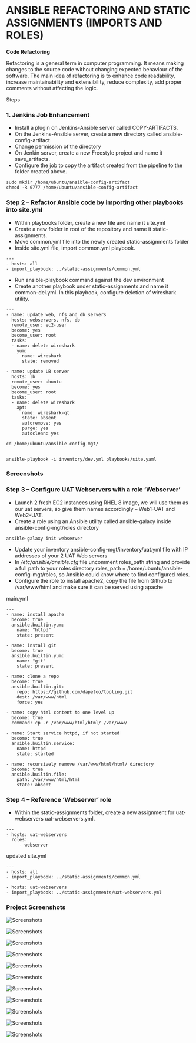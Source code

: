 
# ANSIBLE REFACTORING AND STATIC ASSIGNMENTS (IMPORTS AND ROLES)

**Code Refactoring**

Refactoring is a general term in computer programming. It means making changes to the source code without changing expected behaviour of the software. The main idea of refactoring is to enhance code readability, increase maintainability and extensibility, reduce complexity, add proper comments without affecting the logic.

Steps

### 1. Jenkins Job Enhancement
- Install a plugin on Jenkins-Ansible server called COPY-ARTIFACTS.
- On the Jenkins-Ansible server, create a new directory called ansible-config-artifact
- Change permission of the directory
- On Jenkin server, create a new Freestyle project and name it save_artifacts.
- Configure the job to copy the artifact created from the pipeline to the folder created above.

```
sudo mkdir /home/ubuntu/ansible-config-artifact
chmod -R 0777 /home/ubuntu/ansible-config-artifact
```

### Step 2 – Refactor Ansible code by importing other playbooks into site.yml
- Within playbooks folder, create a new file and name it site.yml
- Create a new folder in root of the repository and name it static-assignments.
- Move common.yml file into the newly created static-assignments folder
- Inside site.yml file, import common.yml playbook.

```
---
- hosts: all
- import_playbook: ../static-assignments/common.yml
```

- Run ansible-playbook command against the dev environment
- Create another playbook under static-assignments and name it common-del.yml. In this playbook, configure deletion of wireshark utility.

```
---
- name: update web, nfs and db servers
  hosts: webservers, nfs, db
  remote_user: ec2-user
  become: yes
  become_user: root
  tasks:
  - name: delete wireshark
    yum:
      name: wireshark
      state: removed

- name: update LB server
  hosts: lb
  remote_user: ubuntu
  become: yes
  become_user: root
  tasks:
  - name: delete wireshark
    apt:
      name: wireshark-qt
      state: absent
      autoremove: yes
      purge: yes
      autoclean: yes
```

```
cd /home/ubuntu/ansible-config-mgt/


ansible-playbook -i inventory/dev.yml playbooks/site.yaml
```

### Screenshots

### Step 3 – Configure UAT Webservers with a role ‘Webserver’

- Launch 2 fresh EC2 instances using RHEL 8 image, we will use them as our uat servers, so give them names accordingly – Web1-UAT and Web2-UAT.
- Create a role using an Ansible utility called ansible-galaxy inside ansible-config-mgt/roles directory
```
ansible-galaxy init webserver
```

- Update your inventory ansible-config-mgt/inventory/uat.yml file with IP addresses of your 2 UAT Web servers
- In */etc/ansible/ansible.cfg* file uncomment roles_path string and provide a full path to your roles directory roles_path    = /home/ubuntu/ansible-config-mgt/roles, so Ansible could know where to find configured roles.
- Configure the role to install apache2, copy the file from Github to /var/www/html and make sure it can be served using apache

main.yml 
```
---
- name: install apache
  become: true
  ansible.builtin.yum:
    name: "httpd"
    state: present

- name: install git
  become: true
  ansible.builtin.yum:
    name: "git"
    state: present

- name: clone a repo
  become: true
  ansible.builtin.git:
    repo: https://github.com/dapetoo/tooling.git
    dest: /var/www/html
    force: yes

- name: copy html content to one level up
  become: true
  command: cp -r /var/www/html/html/ /var/www/

- name: Start service httpd, if not started
  become: true
  ansible.builtin.service:
    name: httpd
    state: started

- name: recursively remove /var/www/html/html/ directory
  become: true
  ansible.builtin.file:
    path: /var/www/html/html
    state: absent
```

### Step 4 – Reference ‘Webserver’ role
- Within the static-assignments folder, create a new assignment for uat-webservers uat-webservers.yml.

```
---
- hosts: uat-webservers
  roles:
     - webserver
```

updated site.yml
```
---
- hosts: all
- import_playbook: ../static-assignments/common.yml

- hosts: uat-webservers
- import_playbook: ../static-assignments/uat-webservers.yml
```

### Project Screenshots

![Screenshots](images/01.png)

![Screenshots](images/02.png)

![Screenshots](images/03.png)

![Screenshots](images/04.png)

![Screenshots](images/05.png)

![Screenshots](images/06.png)

![Screenshots](images/07.png)

![Screenshots](images/08.png)

![Screenshots](images/09.png)

![Screenshots](images/10.png)

![Screenshots](images/11.png)

